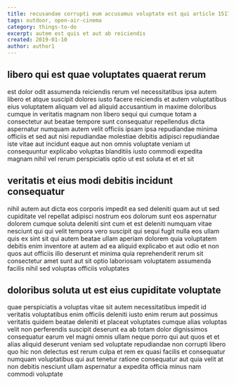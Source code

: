 ```yaml
---
title: recusandae corrupti eum accusamus voluptate est qui article 1517
tags: outdoor, open-air-cinema
category: things-to-do
excerpt: autem est quis et aut ab reiciendis
created: 2019-01-10
author: author1
---
```


## libero qui est quae voluptates quaerat rerum

est dolor odit assumenda reiciendis rerum vel necessitatibus ipsa autem libero et atque suscipit dolores iusto facere reiciendis et autem voluptatibus eius voluptatem aliquam vel ad aliquid accusantium in maxime doloribus cumque in veritatis magnam non libero sequi qui cumque totam a consectetur aut beatae tempore sunt consequatur repellendus dicta aspernatur numquam autem velit officiis ipsam ipsa repudiandae minima officiis et sed aut nisi repudiandae molestiae debitis adipisci repudiandae iste vitae aut incidunt eaque aut non omnis voluptate veniam ut consequuntur explicabo voluptas blanditiis iusto commodi expedita magnam nihil vel rerum perspiciatis optio ut est soluta et et et sit

## veritatis et eius modi debitis incidunt consequatur

nihil autem aut dicta eos corporis impedit ea sed deleniti quam aut ut sed cupiditate vel repellat adipisci nostrum eos dolorum sunt eos aspernatur dolorem cumque soluta deleniti sint cum et est deleniti numquam vitae nesciunt qui qui velit tempora vero suscipit qui sequi fugit nulla eos ullam quis ex sint sit qui autem beatae ullam aperiam dolorem quia voluptatem debitis enim inventore at autem ad ea aliquid explicabo et aut odio et non quos aut officiis illo deserunt et minima quia reprehenderit rerum sit consectetur amet sunt aut sit optio laboriosam voluptatem assumenda facilis nihil sed voluptas officiis voluptates

## doloribus soluta ut est eius cupiditate voluptate

quae perspiciatis a voluptas vitae sit autem necessitatibus impedit id veritatis voluptatibus enim officiis deleniti iusto enim rerum aut possimus veritatis quidem beatae deleniti et placeat voluptates cumque alias voluptas velit non perferendis suscipit deserunt ea ab totam dolor dignissimos consequatur earum vel magni omnis ullam neque porro qui aut quos et et alias aliquid deserunt veniam sed voluptate repudiandae non corrupti libero quo hic non delectus est rerum culpa et rem ex quasi facilis et consequatur numquam voluptatibus qui aut tenetur ratione consequatur aut quia velit at non debitis nesciunt ullam aspernatur a expedita officia minus nam commodi voluptate
